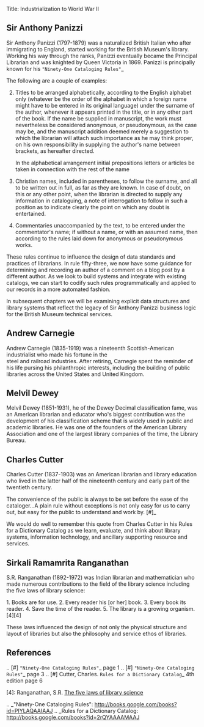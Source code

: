 Title: Industrialization to World War II

Sir Anthony Panizzi
-------------------
Sir Anthony Panizzi (1797-1879) was a naturalized British Italian who after immigrating
to England, started working for the British Museum's library. Working his way through
the ranks, Panizzi eventually became the Principal Librarian and was knighted by
Queen Victoria in 1869. Panizzi is principally known for his `"Ninety-One Cataloging Rules"`_

The following are a couple of examples:

 2. Titles to be arranged alphabetically, according to the English alphabet only 
    (whatever be the order of the alphabet in which a foreign name might have to 
    be entered in its original language) under the surname of the author, whenever it 
    appears printed in the title, or in any other part of the book. If the name be 
    supplied in manuscript, the work must nevertheless be considered anonymous, or 
    pseudonymous, as the case may be, and the manuscript addition deemed merely a 
    suggestion to which the librarian will attach such importance as he may think 
    proper, on his own responsibility in supplying the author's name between brackets,
    as hereafter directed.
	 
    In the alphabetical arrangement initial prepositions letters or articles be 
    taken in connection with the rest of the name 
	 
 16. Christian names, included in parentheses, to follow the surname, and all to be 
     written out in full, as far as they are known. In case of doubt, on this or 
     any other point, when the librarian is directed to supply any information 
     in cataloguing, a note of interrogation to follow in such a position as to indicate 
     clearly the point on which any doubt is entertained.
	 
 53. Commentaries unaccompanied by the text, to be entered under the commentator's name;
     if without a name, or with an assumed name, then according to the rules laid down 
     for anonymous or pseudonymous works.

These rules continue to influence the design of data standards and practices of librarians.
In rule fifty-three, we now have some guidance for determining and recording an author of
a comment on a blog post by a different author. As we look to build systems and integrate
with existing catalogs, we can start to codify such rules programmatically and applied to
our records in a more automated fashion. 

In subsequent chapters we will be examining explicit data structures and library systems
that reflect the legacy of Sir Anthony Panizzi business logic for the British Museum technical 
services.

Andrew Carnegie
---------------
Andrew Carnegie (1835-1919) was a nineteenth Scottish-American industrialist who made his fortune in the  
steel and railroad industries. After retiring, Carnegie spent the reminder of his life
pursing his philanthropic interests, including the building of public libraries across 
the United States and United Kingdom.
 
Melvil Dewey
------------
Melvil Dewey (1851-1931), he of the Dewey Decimal classification fame, was an American librarian and educator 
who's biggest contribution was the development of his classification scheme that is widely used
in public and academic libraries. He was one of the founders of the American Library Association
and one of the largest library companies of the time, the Library Bureau.  

Charles Cutter
--------------
Charles Cutter (1837-1903) was an American librarian and library education who lived in the latter half
of the nineteenth century and early part of the twentieth century.
 
   The convenience of the public is always to be set before the ease of
   the cataloger...A plain rule without exceptions is not only easy for 
   us to carry out, but easy for the public to understand and work by. [#]_

We would do well to remember this quote from Charles Cutter in 
his Rules for a Dictionary Catalog as we learn, evaluate, and think about
library systems, information technology, and ancillary supporting resource
and services. 

Sirkali Ramamrita Ranganathan
-----------------------------
S.R. Ranganathan (1892-1972) was Indian librarian and mathematician who made numerous 
contributions to the field of the library science including the five laws of library
science:

<quote>
    1. Books are for use.
    2. Every reader his [or her] book.
    3. Every book its reader.
    4. Save the time of the reader.
    5. The library is a growing organism. [4][4]
</quote>

These laws influenced the design of not only the physical structure and layout 
of libraries but also the philosophy and service ethos of libraries.

References
----------
.. [#] `"Ninety-One Cataloging Rules"`_ page 1
.. [#] `"Ninety-One Cataloging Rules"`_ page 3
.. [#] Cutter, Charles. `Rules for a Dictionary Catalog`_ 4th edition page 6

[4]: Ranganathan, S.R. [The five laws of library science](http://hdl.handle.net/2027/uc1.b99721) 

.. _"Ninety-One Cataloging Rules": http://books.google.com/books?id=PIYLAQAAIAAJ
.. _Rules for a Dictionary Catalog: http://books.google.com/books?id=2rQYAAAAMAAJ
